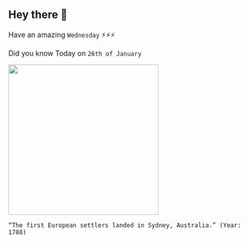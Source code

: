 ## Hey there 👋
Have an amazing `Wednesday` ⚡⚡⚡

Did you know Today on `26th of January`
 
 [<img src="https://pbs.twimg.com/media/DPvx_z_VAAAUZrc?format=jpg&name=small" width="300" />](https://en.wikipedia.org/wiki/History_of_Australia_(1788%E2%80%931850)#:~:text=On%2024%20January%201788%20a%20French%20expedition%20of%20two%20ships%20led%20by%20Admiral%20Jean-Fran%C3%A7ois%20de%20La%20P%C3%A9rouse%20had%20arrived%20off%20Botany%20Bay) 
 ```
“The first European settlers landed in Sydney, Australia.” (Year: 1788)
```
